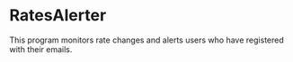 # RatesAlerter
This program monitors rate changes and alerts users who have registered with their emails.
